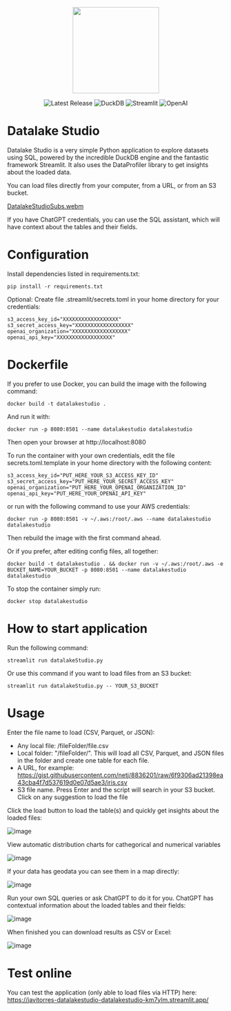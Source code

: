 <div align="center">
<img src="https://github.com/javitorres/datalakeStudio/assets/4235424/462ac5ee-21a8-4a75-b3bc-cf90d36089b4" height="200">
</div>

<p align="center">
    <img src="https://img.shields.io/badge/Version-0.1.0-red" alt="Latest Release">
    <img src="https://img.shields.io/badge/DuckDB-0.8.0-yellow" alt="DuckDB">
    <img src="https://img.shields.io/badge/Streamlit-1.21.0-blueviolet" alt="Streamlit">
    <img src="https://img.shields.io/badge/OpenAI-0.27.6-green" alt="OpenAI">
</p>


# Datalake Studio
Datalake Studio is a very simple Python application to explore datasets using SQL, powered by the incredible DuckDB engine and the fantastic framework Streamlit. It also uses the DataProfiler library to get insights about the loaded data.

You can load files directly from your computer, from a URL, or from an S3 bucket.

[DatalakeStudioSubs.webm](https://github.com/javitorres/datalakeStudio/assets/4235424/e4396cfb-297a-4ce4-bf8d-f751d0b9dbd0)

If you have ChatGPT credentials, you can use the SQL assistant, which will have context about the tables and their fields.

# Configuration

Install dependencies listed in requirements.txt:

```
pip install -r requirements.txt
```
Optional: Create file .streamlit/secrets.toml in your home directory for your credentials:

```
s3_access_key_id="XXXXXXXXXXXXXXXXXX"
s3_secret_access_key="XXXXXXXXXXXXXXXXXX"
openai_organization="XXXXXXXXXXXXXXXXXX"
openai_api_key="XXXXXXXXXXXXXXXXXX"
```

# Dockerfile

If you prefer to use Docker, you can build the image with the following command:

```
docker build -t datalakestudio .
```

And run it with:

```
docker run -p 8080:8501 --name datalakestudio datalakestudio
```

Then open your browser at http://localhost:8080

To run the container with your own credentials, edit the file secrets.toml.template in your home directory with the following content:

```
s3_access_key_id="PUT_HERE_YOUR_S3_ACCESS_KEY_ID"
s3_secret_access_key="PUT_HERE_YOUR_SECRET_ACCESS_KEY"
openai_organization="PUT_HERE_YOUR_OPENAI_ORGANIZATION_ID"
openai_api_key="PUT_HERE_YOUR_OPENAI_API_KEY"
```

or run with the following command to use your AWS credentials:

```
docker run -p 8080:8501 -v ~/.aws:/root/.aws --name datalakestudio datalakestudio
```

Then rebuild the image with the first command ahead.

Or if you prefer, after editing config files, all together:
```
docker build -t datalakestudio . && docker run -v ~/.aws:/root/.aws -e BUCKET_NAME=YOUR_BUCKET -p 8080:8501 --name datalakestudio datalakestudio
```

To stop the container simply run:

```
docker stop datalakestudio
```


# How to start application
Run the following command:

```
streamlit run datalakeStudio.py
```

Or use this command if you want to load files from an S3 bucket:

```
streamlit run datalakeStudio.py -- YOUR_S3_BUCKET
```

# Usage

Enter the file name to load (CSV, Parquet, or JSON):

* Any local file: /fileFolder/file.csv
* Local folder: "/fileFolder/". This will load all CSV, Parquet, and JSON files in the folder and create one table for each file.
* A URL, for example: 
https://gist.githubusercontent.com/netj/8836201/raw/6f9306ad21398ea43cba4f7d537619d0e07d5ae3/iris.csv
* S3 file name. Press Enter and the script will search in your S3 bucket. Click on any suggestion to load the file


Click the load button to load the table(s) and quickly get insights about the loaded files:

![image](https://github.com/javitorres/datalakeStudio/assets/4235424/9e19f603-0926-4240-9a36-76a1176b40df)

View automatic distribution charts for cathegorical and numerical variables 

![image](https://github.com/javitorres/datalakeStudio/assets/4235424/f1fc034b-1026-48b3-87e1-91a768a5032b)

If your data has geodata you can see them in a map directly:

![image](https://github.com/javitorres/datalakeStudio/assets/4235424/6cef3eff-9882-4731-9579-ec3dc237bc10)

Run your own SQL queries or ask ChatGPT to do it for you. ChatGPT has contextual information about the loaded tables and their fields:

![image](https://github.com/javitorres/datalakeStudio/assets/4235424/105c115b-f7ed-49de-801a-ca317628af08)

When finished you can download results as CSV or Excel:

![image](https://github.com/javitorres/datalakeStudio/assets/4235424/30acd76f-a2b3-489d-9290-e511ae94f6a8)

# Test online

You can test the application (only able to load files via HTTP) here: https://javitorres-datalakestudio-datalakestudio-km7ylm.streamlit.app/





